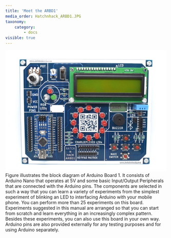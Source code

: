 ```yaml
---
title: 'Meet the ARBD1'
media_order: Hatchnhack_ARBD1.JPG
taxonomy:
    category:
        - docs
visible: true
---
```


![Hatchnhack_ARBD1](Hatchnhack_ARBD1.JPG)
Figure illustrates the block diagram of Arduino Board 1. It consists of Arduino Nano that operates at 5V and some basic Input/Output Peripherals that are connected with the  Arduino pins. The components are selected in such a way that you can learn a variety of experiments from the simplest experiment of blinking an LED to interfacing Arduino with your mobile phone. You can perform more than 25 experiments on this board. Experiments suggested in this manual are arranged so that you can start from scratch and learn everything in an increasingly complex pattern. Besides these experiments, you can also use this board in your own way. Arduino pins are also provided externally for any testing purposes and for using Arduino separately.  